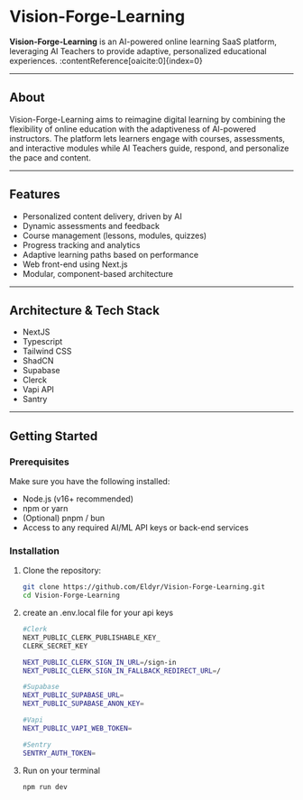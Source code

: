 # Vision-Forge-Learning

**Vision-Forge-Learning** is an AI-powered online learning SaaS platform, leveraging AI Teachers to provide adaptive, personalized educational experiences. :contentReference[oaicite:0]{index=0} 

---

## About

Vision-Forge-Learning aims to reimagine digital learning by combining the flexibility of online education with the adaptiveness of AI-powered instructors. The platform lets learners engage with courses, assessments, and interactive modules while AI Teachers guide, respond, and personalize the pace and content.

---

## Features

- Personalized content delivery, driven by AI  
- Dynamic assessments and feedback  
- Course management (lessons, modules, quizzes)  
- Progress tracking and analytics  
- Adaptive learning paths based on performance  
- Web front-end using Next.js  
- Modular, component-based architecture  

---

## Architecture & Tech Stack
- NextJS
- Typescript
- Tailwind CSS
- ShadCN
- Supabase
- Clerck
- Vapi API
- Santry

---

## Getting Started

### Prerequisites

Make sure you have the following installed:

- Node.js (v16+ recommended)  
- npm or yarn  
- (Optional) pnpm / bun  
- Access to any required AI/ML API keys or back-end services  

### Installation

1. Clone the repository:

   ```bash
   git clone https://github.com/Eldyr/Vision-Forge-Learning.git
   cd Vision-Forge-Learning

2. create an .env.local file for your api keys 

   ```bash
   #Clerk
   NEXT_PUBLIC_CLERK_PUBLISHABLE_KEY_
   CLERK_SECRET_KEY
   
   NEXT_PUBLIC_CLERK_SIGN_IN_URL=/sign-in
   NEXT_PUBLIC_CLERK_SIGN_IN_FALLBACK_REDIRECT_URL=/
   
   #Supabase
   NEXT_PUBLIC_SUPABASE_URL=
   NEXT_PUBLIC_SUPABASE_ANON_KEY=
   
   #Vapi 
   NEXT_PUBLIC_VAPI_WEB_TOKEN=
   
   #Sentry
   SENTRY_AUTH_TOKEN=


3. Run on your terminal
   ```bash
   npm run dev
   

